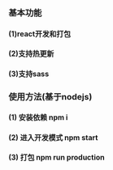 
### 基本功能
#### (1)react开发和打包
#### (2)支持热更新
#### (3)支持sass

### 使用方法(基于nodejs)
#### (1) 安装依赖 npm i
#### (2) 进入开发模式 npm start
#### (3) 打包  npm run production
